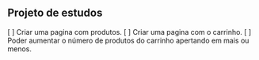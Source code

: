 ## Projeto de estudos

[ ] Criar uma pagina com produtos.
[ ] Criar uma pagina com o carrinho.
[ ] Poder aumentar o número de produtos do carrinho apertando em mais ou menos.